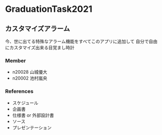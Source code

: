 # GraduationTask2021

## カスタマイズアラーム

今、世に出てる特殊なアラーム機能をすべてこのアプリに追加して
自分で自由にカスタマイズ出来る目覚まし時計


### Member

- n20028 山城優大
- n20002 池村嵐央

### References

- スケジュール
- 企画書
- 仕様書 or 外部設計書
- ソース
- プレゼンテーション
